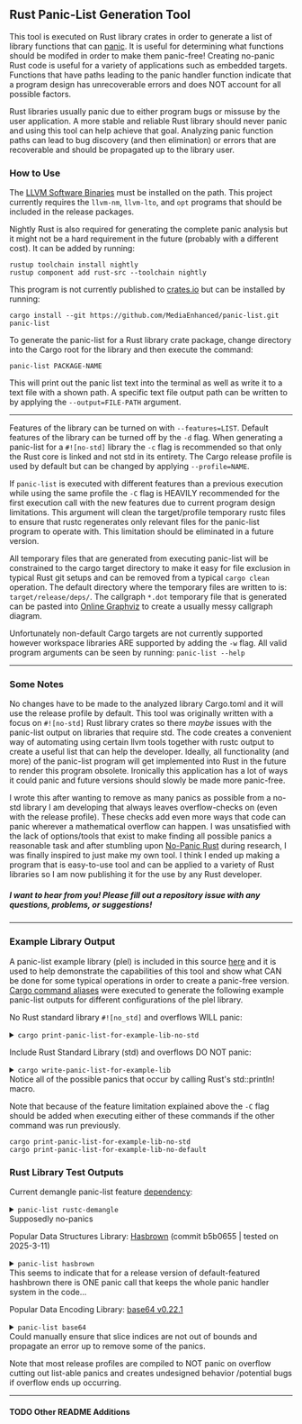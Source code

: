 ## Rust Panic-List Generation Tool
This tool is executed on Rust library crates in order to generate a list of library functions that can [panic](https://doc.rust-lang.org/book/ch09-01-unrecoverable-errors-with-panic.html). It is useful for determining what functions should be modifed in order to make them panic-free! Creating no-panic Rust code is useful for a variety of applications such as embedded targets. Functions that have paths leading to the panic handler function indicate that a program design has unrecoverable errors and does NOT account for all possible factors.

Rust libraries usually panic due to either program bugs or missuse by the user application. A more stable and reliable Rust library should never panic and using this tool can help achieve that goal. Analyzing panic function paths can lead to bug discovery (and then elimination) or errors that are recoverable and should be propagated up to the library user.

### How to Use
The [LLVM Software Binaries](https://github.com/llvm/llvm-project/releases) must be installed on the path. This project currently requires the `llvm-nm`, `llvm-lto`, and `opt` programs that should be included in the release packages.

Nightly Rust is also required for generating the complete panic analysis but it might not be a hard requirement in the future (probably with a different cost). It can be added by running:

```
rustup toolchain install nightly
rustup component add rust-src --toolchain nightly
```

This program is not currently published to [crates.io](https://crates.io/) but can be installed by running:

`cargo install --git https://github.com/MediaEnhanced/panic-list.git panic-list`

To generate the panic-list for a Rust library crate package, change directory into the Cargo root for the library and then execute the command:

`panic-list PACKAGE-NAME`

This will print out the panic list text into the terminal as well as write it to a text file with a shown path. A specific text file output path can be written to by applying the `--output=FILE-PATH` argument.

---
Features of the library can be turned on with `--features=LIST`. Default features of the library can be turned off by the `-d` flag. When generating a panic-list for a `#![no-std]` library the `-c` flag is recommended so that only the Rust core is linked and not std in its entirety. The Cargo release profile is used by default but can be changed by applying `--profile=NAME`.

If `panic-list` is executed with different features than a previous execution while using the same profile the `-C` flag is HEAVILY recommended for the first execution call with the new features due to current program design limitations. This argument will clean the target/profile temporary rustc files to ensure that rustc regenerates only relevant files for the panic-list program to operate with. This limitation should be eliminated in a future version.

All temporary files that are generated from executing panic-list will be constrained to the cargo target directory to make it easy for file exclusion in typical Rust git setups and can be removed from a typical `cargo clean` operation. The default directory where the temporary files are written to is: `target/release/deps/`. The callgraph `*.dot` temporary file that is generated can be pasted into [Online Graphviz](https://dreampuf.github.io/GraphvizOnline/) to create a usually messy callgraph diagram.

Unfortunately non-default Cargo targets are not currently supported however workspace libraries ARE supported by adding the `-w` flag. All valid program arguments can be seen by running: `panic-list --help`

---
### Some Notes
No changes have to be made to the analyzed library Cargo.toml and it will use the release profile by default. This tool was originally written with a focus on `#![no-std]` Rust library crates so there *maybe* issues with the panic-list output on libraries that require std. The code creates a convenient way of automating using certain llvm tools together with rustc output to create a useful list that can help the developer. Ideally, all functionality (and more) of the panic-list program will get implemented into Rust in the future to render this program obsolete. Ironically this application has a lot of ways it could panic and future versions should slowly be made more panic-free.

I wrote this after wanting to remove as many panics as possible from a no-std library I am developing that always leaves overflow-checks on (even with the release profile). These checks add even more ways that code can panic wherever a mathematical overflow can happen. I was unsatisfied with the lack of options/tools that exist to make finding all possible panics a reasonable task and after stumbling upon [No-Panic Rust](https://blog.reverberate.org/2025/02/03/no-panic-rust.html) during research, I was finally inspired to just make my own tool. I think I ended up making a program that is easy-to-use tool and can be applied to a variety of Rust libraries so I am now publishing it for the use by any Rust developer.

##### I want to hear from you! Please fill out a repository issue with any questions, problems, or suggestions!
---
### Example Library Output
A panic-list example library (plel) is included in this source [here](examples/lib/src/lib.rs) and it is used to help demonstrate the capabilities of this tool and show what CAN be done for some typical operations in order to create a panic-free version. [Cargo command aliases](.cargo/config.toml) were executed to generate the following example panic-list outputs for different configurations of the plel library.

No Rust standard library `#![no_std]` and overflows WILL panic:
<details>
<summary><code>cargo print-panic-list-for-example-lib-no-std</code></summary>

```
plel::possible::slice_byte
plel::possible::add_entries
  plel::possible::first_entry_internal
    core::panicking::panic_bounds_check
plel::possible::add
plel::possible::add_entries
  core::panicking::panic_const::panic_const_add_overflow
plel::possible::mult
  core::panicking::panic_const::panic_const_mul_overflow
plel::possible::sub
  core::panicking::panic_const::panic_const_sub_overflow
plel::possible::div
  core::panicking::panic_const::panic_const_div_by_zero
      core::panicking::panic_fmt
        rust_begin_unwind
```
</details>

Include Rust Standard Library (std) and overflows DO NOT panic:
<details>
<summary><code>cargo write-panic-list-for-example-lib</code></summary>

```
plel::possible::slice_byte
plel::possible::add_entries
  plel::possible::first_entry_internal
    core::panicking::panic_bounds_check
plel::print_hello_world
  std::io::stdio::_print
    std::io::stdio::print_to_buffer_if_capture_used
      core::ops::function::FnOnce::call_once
plel::print_hello_world
  std::io::stdio::_print
    <&std::io::stdio::Stdout as std::io::Write>::write_fmt
      std::thread::current::id::get_or_init::{{closure}}
plel::print_hello_world
  std::io::stdio::_print
    <&std::io::stdio::Stdout as std::io::Write>::write_fmt
        std::sys::thread_local::key::windows::LazyKey::init
          core::panicking::assert_failed
plel::print_hello_world
  std::io::stdio::_print
    std::io::stdio::print_to_buffer_if_capture_used
      core::ops::function::FnOnce::call_once
plel::print_hello_world
  std::io::stdio::_print
    <&std::io::stdio::Stdout as std::io::Write>::write_fmt
      std::thread::current::id::get_or_init::{{closure}}
plel::print_hello_world
  std::io::stdio::_print
    <&std::io::stdio::Stdout as std::io::Write>::write_fmt
        std::sys::thread_local::key::windows::LazyKey::init
          core::panicking::assert_failed
            core::panicking::assert_failed_inner
plel::possible::div
  core::panicking::panic_const::panic_const_div_by_zero
plel::print_hello_world
  std::io::stdio::_print
    <&std::io::stdio::Stdout as std::io::Write>::write_fmt
      core::option::expect_failed
plel::print_hello_world
  std::io::stdio::_print
    std::io::stdio::print_to_buffer_if_capture_used
      core::ops::function::FnOnce::call_once
plel::print_hello_world
  std::io::stdio::_print
    <&std::io::stdio::Stdout as std::io::Write>::write_fmt
      std::thread::current::id::get_or_init::{{closure}}
plel::print_hello_world
  std::io::stdio::_print
    <&std::io::stdio::Stdout as std::io::Write>::write_fmt
        std::sys::thread_local::key::windows::LazyKey::init
plel::print_hello_world
  std::io::stdio::_print
    std::io::stdio::print_to_buffer_if_capture_used
      std::io::Write::write_fmt
plel::print_hello_world
  std::io::stdio::_print
    std::sync::once_lock::OnceLock<T>::initialize
      std::sys::sync::once::futex::Once::call
plel::print_hello_world
  std::io::stdio::_print
    <&std::io::stdio::Stdout as std::io::Write>::write_fmt
      std::thread::current::id::get_or_init::{{closure}}
        std::thread::ThreadId::new::exhausted
plel::print_hello_world
  std::io::stdio::_print
    <&std::io::stdio::Stdout as std::io::Write>::write_fmt
plel::print_hello_world
  std::io::stdio::_print
              core::panicking::panic_fmt
                rust_begin_unwind
```
</details>
Notice all of the possible panics that occur by calling Rust's std::println! macro.

Note that because of the feature limitation explained above the `-C` flag should be added when executing either of these commands if the other command was run previously.
```
cargo print-panic-list-for-example-lib-no-std
cargo print-panic-list-for-example-lib-no-default
```

### Rust Library Test Outputs
Current demangle panic-list feature [dependency](https://github.com/rust-lang/rustc-demangle):
<details>
<summary><code>panic-list rustc-demangle</code></summary>

```
No panics found! Create a staticlib library output to analyze for true panic-freeness.
```
</details>
Supposedly no-panics

Popular Data Structures Library: [Hasbrown](https://github.com/rust-lang/hashbrown) (commit b5b0655 | tested on 2025-3-11)
<details>
<summary><code>panic-list hasbrown</code></summary>

```
hashbrown::raw::Fallibility::capacity_overflow
  core::panicking::panic_fmt
    rust_begin_unwind
```
</details>
This seems to indicate that for a release version of default-featured hashbrown there is ONE panic call that keeps the whole panic handler system in the code...

Popular Data Encoding Library: [base64 v0.22.1](https://github.com/marshallpierce/rust-base64/tree/v0.22.1)
<details>
<summary><code>panic-list base64</code></summary>

```
<base64::chunked_encoder::StringSink as base64::chunked_encoder::Sink>::write_encoded_bytes
<alloc::string::String as base64::write::encoder_string_writer::StrConsumer>::consume
  alloc::raw_vec::RawVecInner<A>::reserve::do_reserve_and_handle
    alloc::raw_vec::handle_error
      alloc::raw_vec::capacity_overflow
<base64::engine::general_purpose::GeneralPurpose as base64::engine::Engine>::internal_encode
<base64::engine::general_purpose::GeneralPurpose as base64::engine::Engine>::internal_decode
base64::alphabet::Alphabet::from_str_unchecked
base64::encode::add_padding
  core::panicking::panic_bounds_check
<base64::engine::general_purpose::GeneralPurpose as base64::engine::Engine>::internal_encode
<base64::engine::general_purpose::GeneralPurpose as base64::engine::Engine>::internal_decode
  core::slice::index::slice_end_index_len_fail
    core::slice::index::slice_end_index_len_fail::do_panic::runtime
<base64::engine::general_purpose::GeneralPurpose as base64::engine::Engine>::internal_encode
<base64::engine::general_purpose::GeneralPurpose as base64::engine::Engine>::internal_decode
  core::slice::index::slice_index_order_fail
    core::slice::index::slice_index_order_fail::do_panic::runtime
<base64::chunked_encoder::StringSink as base64::chunked_encoder::Sink>::write_encoded_bytes
<base64::display::FormatterSink as base64::chunked_encoder::Sink>::write_encoded_bytes
base64::alphabet::Alphabet::as_str
  core::result::unwrap_failed
        core::panicking::panic_fmt
          rust_begin_unwind
```
</details>
Could manually ensure that slice indices are not out of bounds and propagate an error up to remove some of the panics.

Note that most release profiles are compiled to NOT panic on overflow cutting out list-able panics and creates undesigned behavior /potential bugs if overflow ends up occurring.

---
#### TODO Other README Additions
